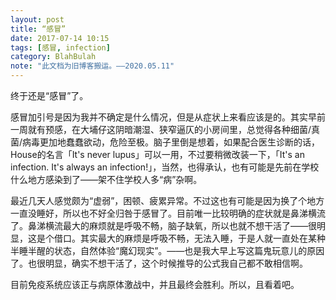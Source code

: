 ```yaml
---
layout: post
title: “感冒”
date: 2017-07-14 10:15
tags: [感冒, infection]
category: BlahBulah
note: "此文档为旧博客搬运。——2020.05.11"
---
```


终于还是“感冒”了。

感冒加引号是因为我并不确定是什么情况，但是从症状上来看应该是的。其实早前一周就有预感，在大埔仔这阴暗潮湿、狭窄逼仄的小房间里，总觉得各种细菌/真菌/病毒更加地蠢蠢欲动，危险至极。脑子里倒是想着，如果配合医生诊断的话，House的名言「It's never lupus」可以一用，不过要稍微改装一下，「It's an infection. It's always an infection!」，当然，也得承认，也有可能是先前在学校什么地方感染到了——架不住学校人多“病”杂啊。

最近几天人感觉颇为“虚弱”，困顿、疲累异常。不过这也有可能是因为换了个地方一直没睡好，所以也不好全归咎于感冒了。目前唯一比较明确的症状就是鼻涕横流了。鼻涕横流最大的麻烦就是呼吸不畅，脑子缺氧，所以也就不想干活了——很明显，这是个借口。其实最大的麻烦是呼吸不畅，无法入睡，于是人就一直处在某种半睡半醒的状态，自然体验“魔幻现实”。——也是我大早上写这篇鬼玩意儿的原因了。也很明显，确实不想干活了，这个时候推导的公式我自己都不敢相信啊。

目前免疫系统应该正与病原体激战中，并且最终会胜利。所以，且看着吧。